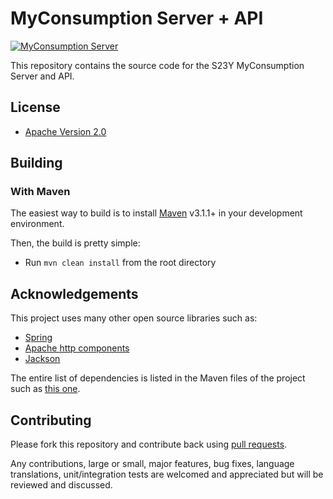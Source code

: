 # MyConsumption Server + API

[![MyConsumption Server](https://dl.dropboxusercontent.com/u/22987083/banner-myconsumption-server.png)](http://s23y.org)

This repository contains the source code for the S23Y MyConsumption Server and API.

## License

* [Apache Version 2.0](http://www.apache.org/licenses/LICENSE-2.0.html)

## Building

### With Maven

The easiest way to build is to install [Maven](http://maven.apache.org/download.html)
v3.1.1+ in your development environment. 

Then, the build is pretty simple:

* Run `mvn clean install` from the root directory 

## Acknowledgements

This project uses many other open source libraries such as:

* [Spring](https://github.com/spring-projects/spring-framework)
* [Apache http components](https://github.com/apache/httpclient)
* [Jackson](https://github.com/FasterXML/jackson)

The entire list of dependencies
is listed in the Maven files of the project such as [this one](https://github.com/S23Y/myconsumption-server/blob/master/pom.xml).

## Contributing

Please fork this repository and contribute back using
[pull requests](https://github.com/S23Y/myconsumption-server/pulls).

Any contributions, large or small, major features, bug fixes, language translations, 
unit/integration tests are welcomed and appreciated
but will be reviewed and discussed.